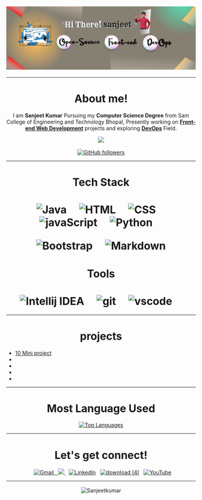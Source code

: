 <h3><p align="center"> <img src="https://github.com/Kumarsanjeet1/Kumarsanjeet1/blob/main/banner.png" alt="SanjeetKumar" /> </p></h3>




<hr>

<div align="center">

#  About me!

<p>I am <b>Sanjeet Kumar</B> Pursuing my <b>Computer Science Degree</b> from Sam College of Engineering and Technology Bhopal, Presently working on 
 <a href="https://github.com/Kumarsanjeet1/frontend_Dev"><strong>Front-end Web Development</strong></a> projects and exploring
 <a href="https://github.com/Kumarsanjeet1/DevOps-90"><strong>DevOps</strong></a> Field.  </p>


<a href="https://www.twitter.com/Krsanjeets" target="_blank" rel="noreferrer"><img
src="https://img.shields.io/twitter/follow/Krsanjeets?logo=twitter&style=for-the-badge&color=0891b2&labelColor=1c1917"
/></a>


[![GitHub followers](https://img.shields.io/github/followers/kumarsanjeet1.svg?style=social&label=Follow)](https://github.com/kumarsanjeet1?tab=followers)

</div>


 <hr>  

   

<div align="center">
   
   # Tech Stack
</div>

<h1 align ="center" >
<img alt =" Java" src = "https://img.shields.io/badge/java-%23ED8B00.svg?&style=for-the-badge&logo=java&logoColor=white"/> &nbsp; &nbsp;
<img alt =" HTML" src = "https://img.shields.io/badge/html5-%23E34F26.svg?&style=for-the-badge&logo=html5&logoColor=white"/>   &nbsp; &nbsp;
<img alt =" CSS" src = "https://img.shields.io/badge/css3-%231572B6.svg?&style=for-the-badge&logo=css3&logoColor=white" />   &nbsp; &nbsp;
<img alt =" javaScript" src = "https://img.shields.io/badge/javascript-%23323330.svg?&style=for-the-badge&logo=javascript&logoColor=%23F7DF1E"/>   &nbsp; &nbsp;
<img alt =" Python" src = "https://img.shields.io/badge/python-%2314354C.svg?style=for-the-badge&logo=python&logoColor=white"/>   &nbsp; &nbsp;

![Bootstrap](https://img.shields.io/badge/-bootstrap-5448C8?style=for-the-badge&logo=bootstrap&logoColor=white)   &nbsp; &nbsp;
![Markdown](https://img.shields.io/badge/-markdown-747578?style=for-the-badge&logo=markdown&logoColor=white)

</h1>

<div align="center">
   
   # Tools
</div>

<h1 align ="center" >
<img alt =" Intellij IDEA" src = "https://img.shields.io/badge/IntelliJIDEA-000000.svg?style=for-the-badge&logo=intellij-idea&logoColor=white"/>   &nbsp; &nbsp;
<img alt =" git" src = "https://img.shields.io/badge/Git-F05032?style=for-the-badge&logo=git&logoColor=white" />   &nbsp; &nbsp;
<img alt =" vscode" src = "https://img.shields.io/badge/Visual_Studio_Code-0078D4?style=for-the-badge&logo=visual%20studio%20code&logoColor=white"/>   &nbsp; &nbsp;

</h1>

<hr>

<div align="center">


   
# projects

</div>

* [10 Mini project](https://github.com/Kumarsanjeet1/10_Mini_project)
*
*
*
*

   
   
   
   
<div align="center">
   
<hr>

# Most Language Used  
   
<a href="https://github.com/kumarsanjeet1" align="left"><img src="https://github-readme-stats.vercel.app/api/top-langs/?username=kumarsanjeet1&langs_count=10&title_color=0891b2&text_color=ffffff&icon_color=0891b2&bg_color=1c1917&hide_border=true&locale=en&custom_title=Top%20%Languages" alt="Top Languages" /></a>
   
<hr>
</div>






<div align="center">

# Let's get connect!
 &nbsp; <a href="mailto:1sanjeetkumar13@gmail.com"><img  alt="Gmail" src="https://img.shields.io/badge/Gmail-D14836?style=for-the-badge&logo=gmail&logoColor=white" />
 &nbsp; <a href="https://twitter.com/Krsanjeets"> <img src="https://img.shields.io/badge/twitter-%2300acee.svg?&style=for-the-badge&logo=twitter&logoColor=white&alt=twitter" /> </a>
 &nbsp; <a href="https://www.linkedin.com/in/sanjeet-kumar-86a418203" target="_blank"> <img alt="LinkedIn" src="https://img.shields.io/badge/linkedin%20-%230077B5.svg?&style=for-the-badge&logo=linkedin&logoColor=white" /></a>
 &nbsp; <a href="https://www.instagram.com/krsanjeets/" target="_blank">![download (4)](https://user-images.githubusercontent.com/89514486/188952790-dad06e1d-c283-406e-b6c0-72dd4f2e19ae.png)</a>
 &nbsp;  <a href="https://www.youtube.com/channel/UCdScIJIGSBjckyLeONw6_EA" target="_blank"> <img alt="YouTube" src="https://img.shields.io/badge/Youtube-%23FF0000.svg?style=for-the-badge&logo=YouTube&logoColor=white" /></a>

</div>




<hr>








</tr>





<div align="center">
<p><img align="center" src="https://github-readme-streak-stats.herokuapp.com/?user=Kumarsanjeet1&theme=dark" alt="Sanjeetkumar" /></p>

</div>









